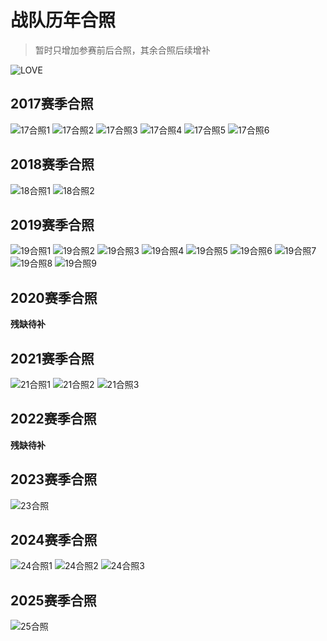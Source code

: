 # 战队历年合照  
>暂时只增加参赛前后合照，其余合照后续增补

![LOVE](/team_photos/love.jpg)  

## 2017赛季合照

![17合照1](/team_photos/17HZ.jpg) 
![17合照2](/team_photos/17HZ2.jpeg) 
![17合照3](/team_photos/17HZ3.jpeg) 
![17合照4](/team_photos/17HZ4.jpg) 
![17合照5](/team_photos/17DKS.jpg) 
![17合照6](/team_photos/17DKS2.jpg) 

## 2018赛季合照

![18合照1](/team_photos/18NJ.jpg) 
![18合照2](/team_photos/18HZ.jpeg) 

## 2019赛季合照

![19合照1](/team_photos/19HZ.jpg) 
![19合照2](/team_photos/19HZ2.jpg) 
![19合照3](/team_photos/19HZ3.jpg) 
![19合照4](/team_photos/19HZ4.jpg) 
![19合照5](/team_photos/19HZ5.jpg)
![19合照6](/team_photos/19HZ5.jpg)
![19合照7](/team_photos/19HZ6.png)
![19合照8](/team_photos/19BJ.jpg) 
![19合照9](/team_photos/19BJ2.jpg)  

## 2020赛季合照

**残缺待补**

## 2021赛季合照

![21合照1](/team_photos/21LMS.jpg) 
![21合照2](/team_photos/21HZ.jpg) 
![21合照3](/team_photos/21HZ2.jpg)  

## 2022赛季合照

**残缺待补**

## 2023赛季合照

![23合照](/team_photos/23HZ.jpg)  

## 2024赛季合照

![24合照1](/team_photos/24LMS.jpg)
![24合照2](/team_photos/24DKS.jpg)
![24合照3](/team_photos/24DKS2.jpg)

## 2025赛季合照

![25合照](/team_photos/25LMS2.jpg)